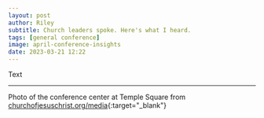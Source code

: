 ```yaml
---
layout: post
author: Riley
subtitle: Church leaders spoke. Here's what I heard.
tags: [general conference]
image: april-conference-insights
date: 2023-03-21 12:22
---
```


Text

***

Photo of the conference center at Temple Square from [churchofjesuschrist.org/media](https://www.churchofjesuschrist.org/media/image/conference-center-6e84e90?lang=eng&collectionId=5fd2e81dea574676b73022f1806607cb){:target="_blank"}